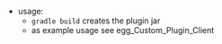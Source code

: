 
* usage:
    * `gradle build` creates the plugin jar
    * as example usage see egg_Custom_Plugin_Client
